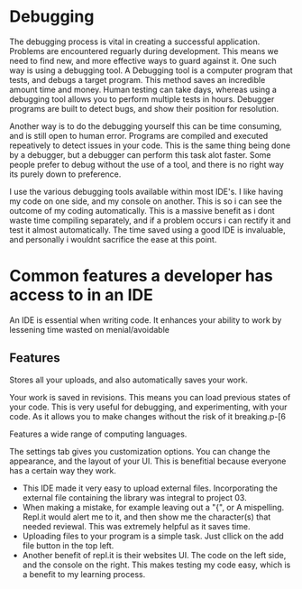 # Debugging 

The debugging process is vital in creating a successful application. Problems are encountered reguarly during development. This means we need to find new, and more effective ways to guard against it. One such way is using a debugging tool. A Debugging tool is a computer program that tests, and debugs a target program. This method saves an incredible amount time and money. Human testing can take days, whereas using a debugging tool allows you to perform multiple tests in hours. Debugger programs are built to detect bugs, and show their position for resolution. 

Another way is to do the debugging yourself this can be time consuming, and is still open to human error. Programs are compiled and executed repeatively to detect issues in your code. This is the same thing being done by a debugger, but a debugger can perform this task alot faster. Some people prefer to debug without the use of a tool, and there is no right way its purely down to preference. 

I use the various debugging tools available within most IDE's. I like having my code on one side, and my console on another. This is so i can see the outcome of my coding automatically. This is a massive benefit as i dont waste time compiling separately, and if a problem occurs i can rectify it and test it almost automatically. The time saved using a good IDE is invaluable, and personally i wouldnt sacrifice the ease at this point.

# Common features a developer has access to in an IDE
An IDE is essential when writing code. It enhances your ability to work by lessening time wasted on menial/avoidable   
## Features


Stores all your uploads, and also automatically saves your work.

Your work is saved in revisions. This means you can load previous states of your code. This is very useful for debugging, and experimenting, with your code. As it allows you to make changes without the risk of it breaking.p-[6

Features a wide range of computing languages.

The settings tab gives you customization options. You can change the appearance, and the layout of your UI. This is benefitial because everyone has a certain way they work.    

- This IDE made it very easy to upload external files. Incorporating the external file containing the library was integral to project 03. 
- When making a mistake, for example leaving out a "{", or A mispelling. Repl.it would alert me to it, and then show me the character(s) that needed reviewal. This was extremely helpful as it saves time.
- Uploading files to your program is a simple task. Just cllick on the add file button in the top left.
- Another benefit of repl.it is their websites UI. The code on the left side, and the console on the right. This makes testing my code easy, which is a benefit to my learning process.
